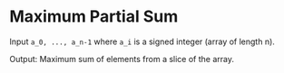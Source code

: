 # Maximum Partial Sum

Input `a_0, ..., a_n-1` where `a_i` is a signed integer (array of length n).

Output: Maximum sum of elements from a slice of the array.
